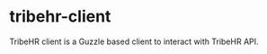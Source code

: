 tribehr-client
==============

TribeHR client is a Guzzle based client to interact with TribeHR API.
